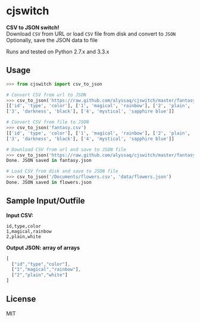 # cjswitch

**CSV to JSON switch!**     
Download `CSV` from URL or load `CSV` file from disk and convert to `JSON`   
Optionally, save the JSON data to file

Runs and tested on Python 2.7.x and 3.3.x   

## Usage

```python
>>> from cjswitch import csv_to_json 

# Convert CSV from url to JSON
>>> csv_to_json('https://raw.github.com/alyssaq/cjswitch/master/fantasy.csv')
[['id', 'type', 'color'], ['1', 'magical', 'rainbow'], ['2', 'plain', 'white'], 
['3', 'darkness', 'black'], ['4', 'mystical', 'sapphire blue']]

# Convert CSV from file to JSON
>>> csv_to_json('fantasy.csv')
[['id', 'type', 'color'], ['1', 'magical', 'rainbow'], ['2', 'plain', 'white'], 
['3', 'darkness', 'black'], ['4', 'mystical', 'sapphire blue']]

# Download CSV from url and save to JSON file
>>> csv_to_json('https://raw.github.com/alyssaq/cjswitch/master/fantasy.csv', 'data/fantasy.json')
Done. JSON saved in fantasy.json

# Load CSV from disk and save to JSON file
>>> csv_to_json('/Documents/flowers.csv', 'data/flowers.json')
Done. JSON saved in flowers.json
```

## Sample Input/Outfile
**Input CSV:**

```csv
id,type,color
1,magical,rainbow
2,plain,white
```

**Output JSON: array of arrays**

```js
[
  ["id","type","color"],
  ["1","magical","rainbow"],
  ["2","plain","white"]
]
```

## License
MIT
